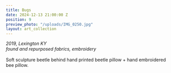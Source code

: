 ```yaml
---
title: Bugs
date: 2024-12-13 21:00:00 Z
position: 9
preview_photo: "/uploads/IMG_0250.jpg"
layout: art_collection
---
```


*2019, Lexington KY* <br>
*found and repurposed fabrics, embroidery* <br>
<br>
Soft sculpture beetle behind hand printed beetle pillow + hand embroidered bee pillow. 